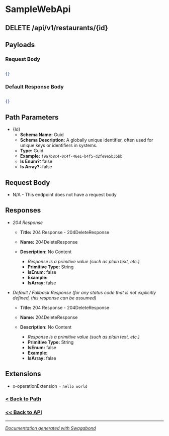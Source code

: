 
# SampleWebApi

## DELETE /api/v1/restaurants/{id}


## Payloads

### Request Body

```json

{}

```

### Default Response Body
```json

{}

```



## Path Parameters

* {Id} 
    * **Schema Name:** Guid 
    * **Schema Description:**  A globally unique identifier, often used for unique keys or identifiers in systems.
    * **Type:** Guid
    * **Example:** `f9a7b8c4-0c4f-46e1-b4f5-d2fe9e5b35bb`
    * **Is Enum?:** false
    * **Is Array?:** false









## Request Body


* N/A - This endpoint does not have a request body


## Responses

* *204 Response*
    * **Title:** 204 Response - 204DeleteResponse
    * **Name:** 204DeleteResponse
    * **Description:** No Content
     
        * *Response is a primitive value (such as plain text, etc.)*
        * **Primitive Type:** String
        * **IsEnum:** false
        * **Example:** 
        * **IsArray:** false
         

* *Default / Fallback Response (for any status code that is not explicitly defined, this response can be assumed)*
    * **Title:** 204 Response - 204DeleteResponse
    * **Name:** 204DeleteResponse
    * **Description:** No Content
     
        * *Response is a primitive value (such as plain text, etc.)*
        * **Primitive Type:** String
        * **IsEnum:** false
        * **Example:** 
        * **IsArray:** false
         


## Extensions
* x-operationExtension = `hello world`





### [< Back to Path](../Paths/Apiv1Restaurantsid.md)
### [<< Back to API](../SampleWebApi.Readme.md)

*** 

*[Documentation generated with Swagabond](https://github.com/jordanbleu/swagabond)*

